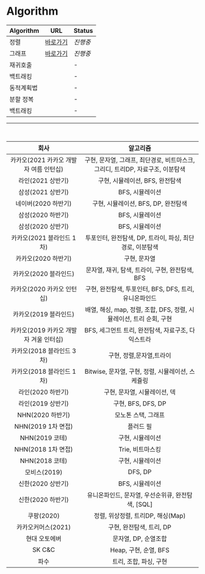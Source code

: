 # Algorithm

| Algorithm | URL | Status |
| ------ | ------ | -----|
| 정렬 | [바로가기](https://github.com/ssooynn/Algorithm/tree/main/%EC%A0%95%EB%A0%AC) | *진행중*|
| 그래프 | [바로가기](https://github.com/ssooynn/Algorithm/tree/main/%EA%B7%B8%EB%9E%98%ED%94%84) |*진행중*|
| 재귀호출 |  |*-*|
| 백트래킹 |  |*-*|
| 동적계획법 | |*-*|
| 분할 정복 | |*-*|
| 백트래킹 | |*-*|

***
<br>

|회사|알고리즘|
|:--:|:--:|
|카카오(2021 카카오 개발자 여름 인턴십)|구현, 문자열, 그래프, 최단경로, 비트마스크, 그리디, 트리DP, 자료구조, 이분탐색|
|라인(2021 상반기)|구현, 시뮬레이션, BFS, 완전탐색|
|삼성(2021 상반기)|BFS, 시뮬레이션|
|네이버(2020 하반기)|구현, 시뮬레이션, BFS, DP, 완전탐색|
|삼성(2020 하반기)|BFS, 시뮬레이션|
|삼성(2020 상반기)|BFS, 시뮬레이션|
|카카오(2021 블라인드 1차)|투포인터, 완전탐색, DP, 트라이, 파싱, 최단경로, 이분탐색|
|카카오(2020 하반기)|구현, 문자열|
|카카오(2020 블라인드)|문자열, 재귀, 탐색, 트라이, 구현, 완전탐색, BFS|
|카카오(2020 카카오 인턴십)|구현, 완전탐색, 투포인터, BFS, DFS, 트리, 유니온파인드 |
|카카오(2019 블라인드)|배열, 해싱, map, 정렬, 조합, DFS, 정렬, 시뮬레이션, 트리 순회, 구현|
|카카오(2019 카카오 개발자 겨울 인터십)| BFS, 세그먼트 트리, 완전탐색, 자료구조, 다익스트라 |
|카카오(2018 블라인드 3차)|구현, 정렬,문자열,트라이|
|카카오(2018 블라인드 1차)|Bitwise, 문자열, 구현, 정렬, 시뮬레이션, 스케쥴링|
|라인(2020 하반기)|구현, 문자열, 시뮬레이션, 덱|
|라인(2019 상반기)|구현, BFS, DFS, DP|
|NHN(2020 하반기)|모노톤 스택, 그래프|
|NHN(2019 1차 면접)|플러드 필|
|NHN(2019 코테)|구현, 시뮬레이션|
|NHN(2018 1차 면접)|Trie, 비트마스킹|
|NHN(2018 코테)|구현, 시뮬레이션|
|모비스(2019)| DFS, DP|
|신한(2020 상반기)|BFS, 시뮬레이션|
|신한(2020 하반기)|유니온파인드, 문자열, 우선순위큐, 완전탐색, [SQL]|
|쿠팡(2020)|정렬, 위상정렬, 트리DP, 해싱(Map)|
|카카오커머스(2021)|구현, 완전탐색, 트리, DP|
|현대 오토에버|문자열, DP, 순열조합|
|SK C&C|Heap, 구현, 순열, BFS|
|파수|트리, 조합, 파싱, 구현|
